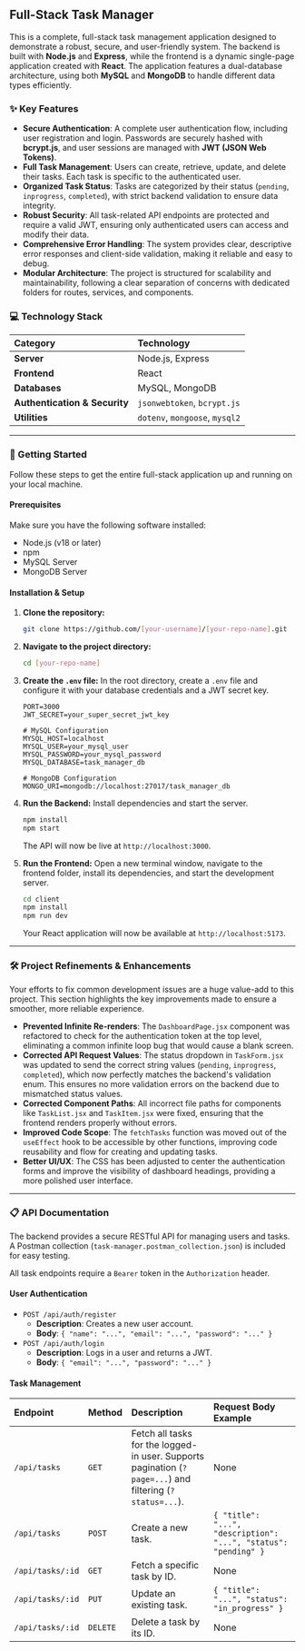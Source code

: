 ## Full-Stack Task Manager

This is a complete, full-stack task management application designed to demonstrate a robust, secure, and user-friendly system. The backend is built with **Node.js** and **Express**, while the frontend is a dynamic single-page application created with **React**. The application features a dual-database architecture, using both **MySQL** and **MongoDB** to handle different data types efficiently.

### ✨ Key Features

  * **Secure Authentication**: A complete user authentication flow, including user registration and login. Passwords are securely hashed with **bcrypt.js**, and user sessions are managed with **JWT (JSON Web Tokens)**.
  * **Full Task Management**: Users can create, retrieve, update, and delete their tasks. Each task is specific to the authenticated user.
  * **Organized Task Status**: Tasks are categorized by their status (`pending`, `inprogress`, `completed`), with strict backend validation to ensure data integrity.
  * **Robust Security**: All task-related API endpoints are protected and require a valid JWT, ensuring only authenticated users can access and modify their data.
  * **Comprehensive Error Handling**: The system provides clear, descriptive error responses and client-side validation, making it reliable and easy to debug.
  * **Modular Architecture**: The project is structured for scalability and maintainability, following a clear separation of concerns with dedicated folders for routes, services, and components.

### 💻 Technology Stack

| Category | Technology |
| :--- | :--- |
| **Server** | Node.js, Express |
| **Frontend** | React |
| **Databases** | MySQL, MongoDB |
| **Authentication & Security** | `jsonwebtoken`, `bcrypt.js` |
| **Utilities** | `dotenv`, `mongoose`, `mysql2` |

-----

### 🚀 Getting Started

Follow these steps to get the entire full-stack application up and running on your local machine.

#### Prerequisites

Make sure you have the following software installed:

  * Node.js (v18 or later)
  * npm
  * MySQL Server
  * MongoDB Server

#### Installation & Setup

1.  **Clone the repository:**

    ```bash
    git clone https://github.com/[your-username]/[your-repo-name].git
    ```

2.  **Navigate to the project directory:**

    ```bash
    cd [your-repo-name]
    ```

3.  **Create the `.env` file:**
    In the root directory, create a `.env` file and configure it with your database credentials and a JWT secret key.

    ```
    PORT=3000
    JWT_SECRET=your_super_secret_jwt_key

    # MySQL Configuration
    MYSQL_HOST=localhost
    MYSQL_USER=your_mysql_user
    MYSQL_PASSWORD=your_mysql_password
    MYSQL_DATABASE=task_manager_db

    # MongoDB Configuration
    MONGO_URI=mongodb://localhost:27017/task_manager_db
    ```

4.  **Run the Backend:**
    Install dependencies and start the server.

    ```bash
    npm install
    npm start
    ```

    The API will now be live at `http://localhost:3000`.

5.  **Run the Frontend:**
    Open a new terminal window, navigate to the frontend folder, install its dependencies, and start the development server.

    ```bash
    cd client
    npm install
    npm run dev
    ```

    Your React application will now be available at `http://localhost:5173`.

-----

### 🛠️ Project Refinements & Enhancements

Your efforts to fix common development issues are a huge value-add to this project. This section highlights the key improvements made to ensure a smoother, more reliable experience.

  * **Prevented Infinite Re-renders**: The `DashboardPage.jsx` component was refactored to check for the authentication token at the top level, eliminating a common infinite loop bug that would cause a blank screen.
  * **Corrected API Request Values**: The status dropdown in `TaskForm.jsx` was updated to send the correct string values (`pending`, `inprogress`, `completed`), which now perfectly matches the backend's validation enum. This ensures no more validation errors on the backend due to mismatched status values.
  * **Corrected Component Paths**: All incorrect file paths for components like `TaskList.jsx` and `TaskItem.jsx` were fixed, ensuring that the frontend renders properly without errors.
  * **Improved Code Scope**: The `fetchTasks` function was moved out of the `useEffect` hook to be accessible by other functions, improving code reusability and flow for creating and updating tasks.
  * **Better UI/UX**: The CSS has been adjusted to center the authentication forms and improve the visibility of dashboard headings, providing a more polished user interface.

-----

### 📋 API Documentation

The backend provides a secure RESTful API for managing users and tasks. A Postman collection (`task-manager.postman_collection.json`) is included for easy testing.

All task endpoints require a `Bearer` token in the `Authorization` header.

#### User Authentication

  * `POST /api/auth/register`
      * **Description**: Creates a new user account.
      * **Body**: `{ "name": "...", "email": "...", "password": "..." }`
  * `POST /api/auth/login`
      * **Description**: Logs in a user and returns a JWT.
      * **Body**: `{ "email": "...", "password": "..." }`

#### Task Management

| Endpoint | Method | Description | Request Body Example |
| :--- | :--- | :--- | :--- |
| `/api/tasks` | `GET` | Fetch all tasks for the logged-in user. Supports pagination (`?page=...`) and filtering (`?status=...`). | None |
| `/api/tasks` | `POST` | Create a new task. | `{ "title": "...", "description": "...", "status": "pending" }` |
| `/api/tasks/:id` | `GET` | Fetch a specific task by ID. | None |
| `/api/tasks/:id` | `PUT` | Update an existing task. | `{ "title": "...", "status": "in_progress" }` |
| `/api/tasks/:id` | `DELETE` | Delete a task by its ID. | None |